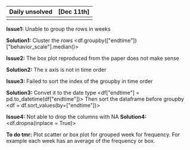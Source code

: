 |Daily unsolved|[Dec 11th]|
| :- | -: |
|||

**Issue1:** Unable to group the rows in weeks

**Solution1:** Cluster the rows
    <df.groupby(["endtime"])["behavior_scale"].median()>

**Issue2:** The box plot reproduced from the paper does not make sense

**Solution2:** The x axis is not in time order

**Issue3:** Failed to sort the index of the groupby in time order

**Solution3:** Convet it to the date type <df["endtime"] = pd.to_datetime(df["endtime"])>
Then sort the dataframe before groupby <df = df.sort_values(by=["endtime"])>

**Issue4:** Not able to drop the columns with NA
**Solution4:** <df.dropna(inplace = True)>

**To do tmr:** Plot scatter or box plot for grouped week for frequency. For example each week has an average of the frequency or box.